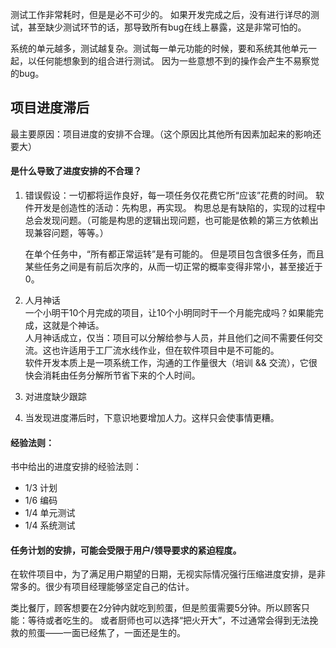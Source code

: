 测试工作非常耗时，但是是必不可少的。
如果开发完成之后，没有进行详尽的测试，甚至缺少测试环节的话，那导致所有bug在线上暴露，这是非常可怕的。

系统的单元越多，测试越复杂。测试每一单元功能的时候，要和系统其他单元一起，以任何能想象到的组合进行测试。
因为一些意想不到的操作会产生不易察觉的bug。



## 项目进度滞后
最主要原因：项目进度的安排不合理。（这个原因比其他所有因素加起来的影响还要大）

#### 是什么导致了进度安排的不合理？
1. 错误假设：一切都将运作良好，每一项任务仅花费它所“应该”花费的时间。
   软件开发是创造性的活动：先构思，再实现。
   构思总是有缺陷的，实现的过程中总会发现问题。（可能是构思的逻辑出现问题，也可能是依赖的第三方依赖出现兼容问题，等等。）

   在单个任务中，“所有都正常运转”是有可能的。
   但是项目包含很多任务，而且某些任务之间是有前后次序的，从而一切正常的概率变得非常小，甚至接近于0。
   
2. 人月神话  
  一个小明干10个月完成的项目，让10个小明同时干一个月能完成吗？如果能完成，这就是个神话。  
  人月神话成立，仅当：项目可以分解给参与人员，并且他们之间不需要任何交流。这也许适用于工厂流水线作业，但在软件项目中是不可能的。  
  软件开发本质上是一项系统工作，沟通的工作量很大（培训 && 交流），它很快会消耗由任务分解所节省下来的个人时间。
   
3. 对进度缺少跟踪
4. 当发现进度滞后时，下意识地要增加人力。这样只会使事情更糟。

#### 经验法则：
书中给出的进度安排的经验法则：
- 1/3 计划
- 1/6 编码
- 1/4 单元测试
- 1/4 系统测试

#### 任务计划的安排，可能会受限于用户/领导要求的紧迫程度。
在软件项目中，为了满足用户期望的日期，无视实际情况强行压缩进度安排，是非常多的。很少有项目经理能够坚定自己的估计。

类比餐厅，顾客想要在2分钟内就吃到煎蛋，但是煎蛋需要5分钟。所以顾客只能：等待或者吃生的。
或者厨师也可以选择“把火开大”，不过通常会得到无法挽救的煎蛋——一面已经焦了，一面还是生的。

